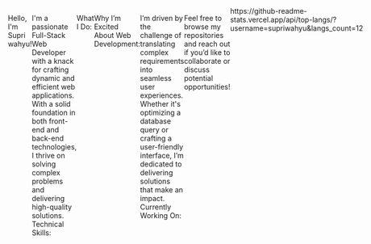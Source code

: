<div style="display: flex; justify-content: center;">
  <p>Hello, I'm Supri wahyu!

I'm a passionate Full-Stack Web Developer with a knack for crafting dynamic and efficient web applications. With a solid foundation in both front-end and back-end technologies, I thrive on solving complex problems and delivering high-quality solutions.
Technical Skills:

    Languages: PHP, JavaScript
    Databases: MongoDB, MySQL
    DevOps: Experienced in continuous integration, deployment pipelines, and server management.
    Operating Systems: Proficient with Ubuntu and adept at writing Bash scripts to automate tasks and streamline workflows.

What I Do:

    Front-End Development: Building engaging and responsive user interfaces using JavaScript frameworks and libraries.
    Back-End Development: Designing robust server-side logic and APIs with PHP, integrating with both MongoDB and MySQL databases.
    DevOps: Managing deployment processes, ensuring high availability, and optimizing performance with hands-on experience in server administration.

Why I’m Excited About Web Development:

I’m driven by the challenge of translating complex requirements into seamless user experiences. Whether it's optimizing a database query or crafting a user-friendly interface, I’m dedicated to delivering solutions that make an impact. Currently Working On:

    Enhancing my DevOps skills with advanced automation techniques.
    Exploring the latest trends in web technologies and incorporating them into my projects.

Feel free to browse my repositories and reach out if you’d like to collaborate or discuss potential opportunities!</p>
  <div>
https://github-readme-stats.vercel.app/api/top-langs/?username=supriwahyu&langs_count=12
  </div>
</div>
